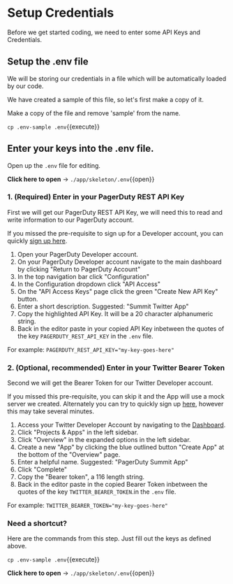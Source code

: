 # Setup Credentials

Before we get started coding, we need to enter some API Keys and Credentials.

## Setup the .env file

We will be storing our credentials in a file which will be automatically loaded by our code.

We have created a sample of this file, so let's first make a copy of it.

Make a copy of the file and remove 'sample' from the name.

`cp .env-sample .env`{{execute}}

## Enter your keys into the .env file.

Open up the `.env` file for editing.

**Click here to open** -> `./app/skeleton/.env`{{open}}

### 1. (Required) Enter in your PagerDuty REST API Key

First we will get our PagerDuty REST API Key, we will need this to read and write information to our PagerDuty account.

If you missed the pre-requisite to sign up for a Developer account, you can quickly [sign up here](https://developer.pagerduty.com/sign-up/).

1. Open your PagerDuty Developer account.
1. On your PagerDuty Developer account navigate to the main dashboard by clicking "Return to PagerDuty Account"
1. In the top navigation bar click "Configuration"
1. In the Configuration dropdown click "API Access"
1. On the "API Access Keys" page click the green "Create New API Key" button.
1. Enter a short description. Suggested: "Summit Twitter App"
1. Copy the highlighted API Key. It will be a 20 character alphanumeric string.
1. Back in the editor paste in your copied API Key inbetween the quotes of the key `PAGERDUTY_REST_API_KEY` in the `.env` file.

For example: `PAGERDUTY_REST_API_KEY="my-key-goes-here"`

### 2. (Optional, recommended) Enter in your Twitter Bearer Token

Second we will get the Bearer Token for our Twitter Developer account.

If you missed this pre-requisite, you can skip it and the App will use a mock server we created. Alternately you can try to quickly sign up [here](https://developer.twitter.com/en/apply-for-access), however this may take several minutes.

1. Access your Twitter Developer Account by navigating to the [Dashboard](https://developer.twitter.com/en/portal/dashboard).
1. Click "Projects & Apps" in the left sidebar.
1. Click "Overview" in the expanded options in the left sidebar.
1. Create a new "App" by clicking the blue outlined button "Create App" at the bottom of the "Overview" page.
1. Enter a helpful name. Suggested: "PagerDuty Summit App"
1. Click "Complete"
1. Copy the "Bearer token", a 116 length string.
1. Back in the editor paste in the copied Bearer Token inbetween the quotes of the key `TWITTER_BEARER_TOKEN`.in the `.env` file.

For example: `TWITTER_BEARER_TOKEN="my-key-goes-here"`

### Need a shortcut?

Here are the commands from this step. Just fill out the keys as defined above.

`cp .env-sample .env`{{execute}}

**Click here to open** -> `./app/skeleton/.env`{{open}}
